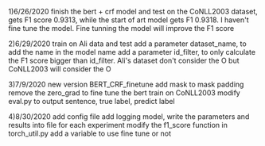 1)6/26/2020
finish the bert + crf model and test on the CoNLL2003 dataset, gets F1 score 0.9313, while the start of art model gets F1 0.9318. I haven't fine tune the model. Fine tunning the model
will improve the F1 score

2)6/29/2020
train on Ali data and test
add a parameter dataset_name, to add the name in the model name
add a parameter id_filter, to only calculate the F1 score bigger than id_filter. Ali's dataset don't consider the O but CoNLL2003 will consider the O

3)7/9/2020
new version BERT_CRF_finetune
add mask to mask padding
remove the zero_grad to fine tune the bert
train on CoNLL2003
modify eval.py to output sentence, true label, predict label

4)8/30/2020
add config file
add logging model, write the parameters and results into file for each experiment
modify the f1_score function in torch_util.py
add a variable to use fine tune or not

